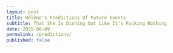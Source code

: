 ```yaml
---
layout: post
title: Hélène's Predictions Of Future Events 
subtitle: That She Is Dishing Out Like It's Fucking Nothing
date: 2025-06-09
permalink: /predictions/
published: false
---
```



